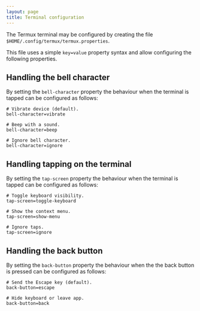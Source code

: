 ```yaml
---
layout: page
title: Terminal configuration
---
```


The Termux terminal may be configured by creating the file `$HOME/.config/termux/termux.properties`.

This file uses a simple `key=value` property syntax and allow configuring the following properties.

Handling the bell character
---------------------------
By setting the `bell-character` property the behaviour when the terminal is tapped can be configured as follows:

    # Vibrate device (default).
    bell-character=vibrate

    # Beep with a sound.
    bell-character=beep

    # Ignore bell character.
    bell-character=ignore

Handling tapping on the terminal
--------------------------------
By setting the `tap-screen` property the behaviour when the terminal is tapped can be configured as follows:

    # Toggle keyboard visibility.
    tap-screen=toggle-keyboard

    # Show the context menu.
    tap-screen=show-menu

    # Ignore taps.
    tap-screen=ignore

Handling the back button
------------------------
By setting the `back-button` property the behaviour when the the back button is pressed can be configured as follows:

    # Send the Escape key (default).
    back-button=escape

    # Hide keyboard or leave app.
    back-button=back
